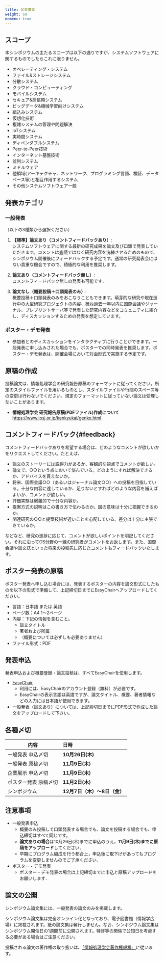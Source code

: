 ```yaml
---
title: 発表募集
weight: 60
nomenu: true
---
```

## スコープ

本シンポジウムの主たるスコープは以下の通りですが、システムソフトウェアに関するものでしたらこれに限りません。

- オペレーティング・システム
- ファイル&ストレージシステム
- 分散システム
- クラウド・コンピューティング
- モバイルシステム
- セキュア&高信頼システム
- ビッグデータ&機械学習向けシステム
- 組込みシステム
- 仮想化技術
- 複雑システムの管理や問題解決
- IoTシステム
- 実時間システム
- ディペンダブルシステム
- Peer-to-Peer技術
- インターネット基盤技術
- 並列システム
- ミドルウェア
- 他領域(アーキテクチャ、ネットワーク、プログラミング言語、検証、データベース等)と相互作用するシステム
- その他システムソフトウェア一般

## 発表カテゴリ

### 一般発表

（以下の3種類から選択ください）

1. **【標準】論文あり（コメントフィードバックあり）**:<br>システムソフトウェアに関する最新の研究成果を論文及び口頭で発表していただきます。コメントは査読ではなく研究内容を洗練させるためのもので、シンポジウム開催後にフィードバックする予定です。通常の研究発表会にはない貴重な機会ですので、積極的な利用を推奨します。

1. **論文あり（コメントフィードバック無し）**:<br>コメントフィードバック無しの発表も可能です．

1. **論文なし（概要投稿＋口頭発表のみ）**:<br>概要投稿＋口頭発表のみをおこなうこともできます。萌芽的な研究や現在進行中の大型研究プロジェクトの内容、概ね過去一年以内に国際会議やジャーナル、プレプリントサーバ等で発表した研究内容などをコミュニティに紹介し、ディスカッションするための発表を想定しています。

### ポスター・デモ発表

- 参加者とのディスカッションをインタラクティブに行うことができます。一般発表に申し込みされた場合でも、ポスターでの同時発表を推奨します。ポスター・デモ発表は、開催会場において対面形式で実施する予定です。

## 原稿の作成

投稿論文は、情報処理学会の研究報告原稿のフォーマットに従ってください。所定のスタイルファイルを用いるものとし、スタイルファイルや行間のスペース等の変更は行わないでください。規定のフォーマットに従っていない論文は受理しないことがあります。

- **情報処理学会 研究報告原稿(PDFファイル)作成について**
https://www.ipsj.or.jp/kenkyukai/genko.html

## コメントフィードバック{#feedback}

コメントフィードバックありを希望する場合は、どのようなコメントが欲しいかをリクエストしてください。たとえば、

- 論文のストーリーには説得力があるか、客観的な視点でコメントが欲しい。
- 論文で、○○という点において悩んでいる。どのようにすれば解決できるか、アドバイスを貰えないか。
- 将来、国際会議○○（あるいはジャーナル論文○○）への投稿を目指している。十分な内容に達しているか、足りないとすればどのような内容を補えばよいか、コメントが欲しい。
- 評価実験は網羅的で十分な内容か。
- 提案方式の説明はこの書き方で伝わるのか。図の意味は十分に把握できるのか。
- 関連研究の○○と提案技術が近いことを心配している。差分は十分に主張できているか。

などなど、研究の進捗に応じて、コメントが欲しいポイントを明記してください。それに沿ってOS分野の一線の研究者がコメントをお返します。また、国際会議や論文誌といった将来の投稿先に応じたコメントもフィードバックいたします。

## ポスター発表の原稿

ポスター発表へ申し込む場合には、発表するポスターの内容を論文形式にしたものを以下の形式で準備して、上記締切日までにEasyChairへアップロードしてください。

- 言語：日本語 または 英語
- ページ数：A4 1～2ページ
- 内容：下記の情報を含むこと。
    - 論文タイトル
    - 著者および所属
    - （概要については必ずしも必要ありません）
- ファイル形式：PDF

## 発表申込

発表申込および概要登録・論文投稿は、すべてEasyChairを使用します。

- [EasyChair](https://easychair.org/conferences/?conf=comsys20230)
    - 利用には、EasyChairのアカウント登録（無料）が必要です。
    - EasyChairの表示言語は英語ですが、論文タイトル、概要、著者情報などの入力には日本語が使用できます。
- 一般発表（論文あり）については、上記締切日までにPDF形式で作成した論文をアップロードして下さい。

## 各種〆切

|内容|日時|
|---|:---|
| 一般発表 申込〆切 | **10月26日(木)** |
| 一般発表 原稿〆切 | **11月9日(木)**  |
| 企業展示 申込〆切 | **11月9日(木)**  |
| ポスター発表 原稿〆切 | **11月2日(木)**  |
| シンポジウム | **12月7日（木）〜8日（金）**  |

## 注意事項

- 一般発表申込
    - 概要のみ投稿して口頭発表する場合でも、論文を投稿する場合でも、申込締切はすべて同じです。
    - **論文ありの場合**は10月26日(木)までに申込のうえ，**11月9日(木)までに原稿をアップロード**してください．
    - 早期にプログラム編成を行う都合上，申込後に取下げがあってもプログラムを変更しませんのでご了承ください．
- ポスター・デモ発表
    - ポスター・デモ発表の場合は上記締切までに申込と原稿アップロードをお願いします．

## 論文の公開

シンポジウム論文集には、一般発表の論文のみを掲載します。

シンポジウム論文集は完全オンライン化となっており、電子図書館（情報学広場）に掲載されます。紙の論文集は発行しません。なお、シンポジウム論文集はシンポジウム開催日の1週間前に公開されます。特許等の関係で公知日を考慮する必要がある場合はご注意ください。

投稿される論文の著作権の取り扱いは、[「情報処理学会著作権規程」](https://www.ipsj.or.jp/copyright/ronbun/copyright.html)に従います。
